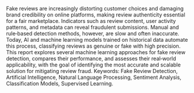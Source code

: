 Fake reviews are increasingly distorting customer choices and damaging brand credibility on online platforms, making review authenticity essential for a fair marketplace. 
Indicators such as review content, user activity patterns, and metadata can reveal fraudulent submissions. Manual and rule‑based detection methods, however, are slow and often inaccurate. 
Today, AI and machine learning models trained on historical data automate this process, classifying reviews as genuine or fake with high precision. 
This report explores several machine learning approaches for fake review detection, compares their performance, and assesses their real‑world applicability, with the goal of identifying 
the most accurate and scalable solution for mitigating review fraud.
Keywords: Fake Review Detection, Artificial Intelligence, Natural Language Processing, Sentiment Analysis, Classification Models, Supervised Learning.
